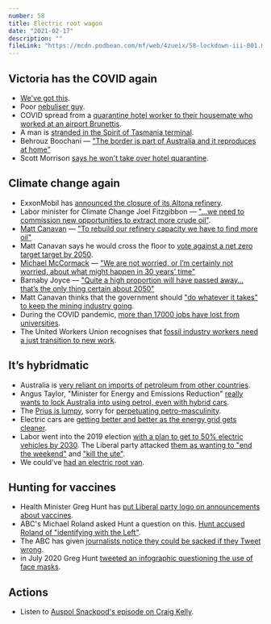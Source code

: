 ```yaml
---
number: 58
title: Electric root wagon
date: "2021-02-17"
description: ""
fileLink: "https://mcdn.podbean.com/mf/web/4zueix/58-lockdown-iii-001.mp3"
---
```



## Victoria has the COVID again

- [We've got this](https://twitter.com/AlboMP/status/1360055887184883714).
- Poor [nebuliser guy](https://www.theage.com.au/national/victoria/two-different-nebuliser-stories-as-the-government-sticks-by-its-claim-20210213-p57288.html).
- COVID spread from a [quarantine hotel worker to their housemate who worked at an airport Brunettis](https://www.news.com.au/travel/travel-updates/health-safety/brunetti-cafe-melbourne-airport-exposure-site-records-11-negative-results-after-all-12-staff-were-tested/news-story/948d3e38294f6b2cd519509b67654ecb).
- A man is [stranded in the Spirit of Tasmania terminal](https://www.abc.net.au/news/2021-02-13/tasmanian-stuck-in-melbourne-after-good2go-pass-bungle/13152424).
- Behrouz Boochani — ["The border is part of Australia and it reproduces at home"](https://twitter.com/BehrouzBoochani/status/1280387758989565952)
- Scott Morrison [says he won't take over hotel quarantine](https://www.smh.com.au/politics/federal/we-re-not-running-it-pm-says-he-won-t-take-over-hotel-quarantine-20210212-p5721w.html).

## Climate change again

- ExxonMobil has [announced the closure of its Altona refinery](https://www.afr.com/companies/energy/exxon-to-shut-altona-oil-refinery-20210209-p570z8).
- Labor minister for Climate Change Joel Fitzgibbon — ["...we need to commission new opportunities to extract more crude oil"](https://twitter.com/fitzhunter/status/1359340325748133889).
- [Matt Canavan](https://www.abc.net.au/news/2020-10-09/senator-defends-black-coal-matters-car-sticker-social-post/12747482) — ["To rebuild our refinery capacity we have to find more oil"](https://twitter.com/mattjcan/status/1359603169748086789?s=20)
- Matt Canavan says he would cross the floor to [vote against a net zero target target by 2050](https://www.sbs.com.au/news/matt-canavan-says-climate-debate-a-distraction-as-he-threatens-to-cross-the-floor).
- [Michael McCormack](https://www.theguardian.com/australia-news/2019/aug/16/pacific-islands-will-survive-climate-crisis-because-they-can-pick-our-fruit-australias-deputy-pm-says) — ["We are not worried, or I’m certainly not worried, about what might happen in 30 years’ time"](https://www.theguardian.com/commentisfree/2021/feb/09/australians-should-be-worried-about-future-emissions-to-be-told-otherwise-is-absurd)
- Barnaby Joyce — ["Quite a high proportion will have passed away… that’s the only thing certain about 2050"](https://www.youtube.com/watch?v=sboxUWZ-FdU)
- Matt Canavan thinks that the government should ["do whatever it takes" to keep the mining industry going](https://www.msn.com/en-au/news/other/australia-should-do-whatever-it-takes-to-keep-mining-industry-going-canavan/ar-BB1dq0e2?li=AAgfYrC).
- During the COVID pandemic, [more than 17000 jobs have lost from universities](https://www.theguardian.com/australia-news/2021/feb/03/more-than-17000-jobs-lost-at-australian-universities-during-covid-pandemic).
- The United Workers Union recognises that [fossil industry workers need a just transition to new work](https://www.unitedworkers.org.au/altona-exxonmobil-oil-refinery-set-to-close-putting-350-jobs-at-risk/).

## It’s hybridmatic

- Australia is [very reliant on imports of petroleum from other countries](https://www.abc.net.au/news/2019-09-19/australia-remains-vulnerable-to-running-out-of-fuel/11527492).
- Angus Taylor, "Minister for Energy and Emissions Reduction" [really wants to lock Australia into using petrol, even with hybrid cars](https://reneweconomy.com.au/taylor-rehashes-old-climate-delay-tactics-with-new-hybrid-vehicle-plan/).
- The [Prius is lumpy](https://www.wsj.com/video/toyotas-prius-a-lumpy-masterpiece/BB3878ED-45BC-447B-84E5-6BFA6A192601.html), sorry for [perpetuating petro-masculinity](https://journals.sagepub.com/doi/full/10.1177/0305829818775817?journalCode=mila).
- Electric cars are [getting better and better as the energy grid gets cleaner](https://reneweconomy.com.au/angus-taylors-own-projections-confirmed-evs-were-the-best-choice-two-months-ago/).
- Labor went into the 2019 election [with a plan to get to 50% electric vehicles by 2030](https://www.theguardian.com/australia-news/2019/apr/01/50-of-new-cars-to-be-electric-vehicles-by-2030-under-labor-climate-change-policy). The Liberal party attacked [them as wanting to "end the weekend"](https://www.theguardian.com/australia-news/2019/apr/07/shorten-wants-to-end-the-weekend-morrison-attacks-labors-electric-vehicle-policy) and ["kill the ute"](https://www.news.com.au/national/federal-election/bill-shorten-is-killing-off-the-ute-according-to-critics/news-story/e637de638a169d03114036e9f488702d).
- We could've [had an electric root van](https://www.carsguide.com.au/car-news/holden-sandman-turns-40-28608).

## Hunting for vaccines

- Health Minister Greg Hunt has [put Liberal party logo on announcements about vaccines](https://twitter.com/GregHuntMP/status/1357177406189051904).
- ABC's Michael Roland asked Hunt a question on this. [Hunt accused Roland of "identifying with the Left"](https://twitter.com/BreakfastNews/status/1359257406618824704).
- The ABC has given [journalists notice they could be sacked if they Tweet wrong](https://www.theguardian.com/media/2021/feb/12/abc-staff-warned-they-could-be-sacked-over-rogue-tweets).
- in July 2020 Greg Hunt [tweeted an infographic questioning the use of face masks](https://twitter.com/greghuntmp/status/1281509175118516225).

## Actions

- Listen to [Auspol Snackpod's episode on Craig Kelly](https://auspolsnackpod.podbean.com/e/085-bonus-ep-unlocked-craig-kelly-deep-dive/).





 

